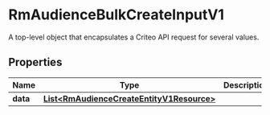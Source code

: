 

# RmAudienceBulkCreateInputV1

A top-level object that encapsulates a Criteo API request for several values.

## Properties

| Name | Type | Description | Notes |
|------------ | ------------- | ------------- | -------------|
|**data** | [**List&lt;RmAudienceCreateEntityV1Resource&gt;**](RmAudienceCreateEntityV1Resource.md) |  |  [optional] |



